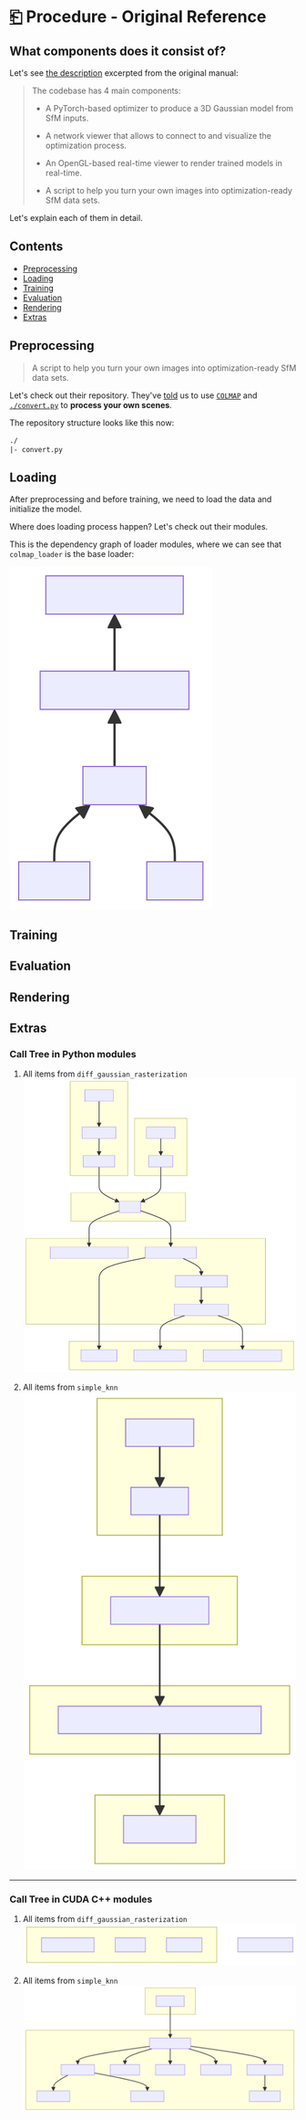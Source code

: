 # [⎗](./README.md) Procedure - Original Reference

## What components does it consist of?

Let's see [the description](https://github.com/graphdeco-inria/gaussian-splatting/?tab=readme-ov-file#overview) excerpted from the original manual:

> The codebase has 4 main components:
>
> - A PyTorch-based optimizer to produce a 3D Gaussian model from SfM inputs.
>
> - A network viewer that allows to connect to and visualize the optimization process.
>
> - An OpenGL-based real-time viewer to render trained models in real-time.
>
> - A script to help you turn your own images into optimization-ready SfM data sets.

Let's explain each of them in detail.

## Contents

- [Preprocessing](#preprocessing)
- [Loading](#loading)
- [Training](#training)
- [Evaluation](#evaluation)
- [Rendering](#rendering)
- [Extras](#extras)

## Preprocessing

> A script to help you turn your own images into optimization-ready SfM data sets.

Let's check out their repository. They've [told](https://github.com/graphdeco-inria/gaussian-splatting/?tab=readme-ov-file#processing-your-own-scenes) us to use [`COLMAP`](https://colmap.github.io/) and [`./convert.py`](https://github.com/graphdeco-inria/gaussian-splatting/blob/main/convert.py) to **process your own scenes**.

The repository structure looks like this now:

```plaintext
./
|- convert.py
```

## Loading

After preprocessing and before training, we need to load the data and initialize the model.

Where does loading process happen? Let's check out their modules.

This is the dependency graph of loader modules, where we can see that `colmap_loader` is the base loader:

![diagram](./original-reference-1.svg)

## Training

## Evaluation

## Rendering

## Extras

### Call Tree in Python modules

1. All items from `diff_gaussian_rasterization`
![diagram](./original-reference-2.svg)

2. All items from `simple_knn`
![diagram](./original-reference-3.svg)

---

### Call Tree in CUDA C++ modules

1. All items from `diff_gaussian_rasterization`
![diagram](./original-reference-4.svg)

2. All items from `simple_knn`
![diagram](./original-reference-5.svg)
